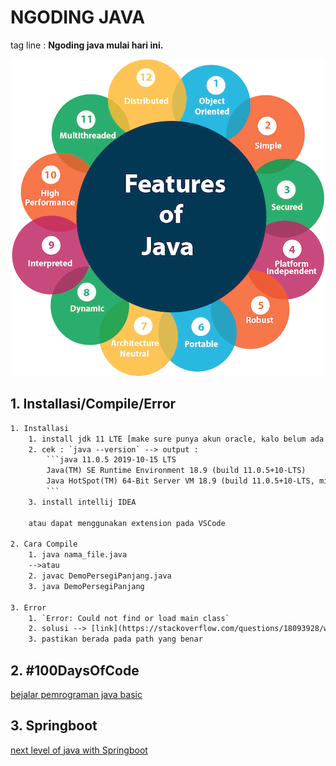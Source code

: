 # NGODING JAVA 
tag line : **Ngoding java mulai hari ini.**

<p align="center">
<img src="./img/java-features.png">
</p>

## 1. Installasi/Compile/Error
```txt
1. Installasi
    1. install jdk 11 LTE [make sure punya akun oracle, kalo belum ada silahkan buat]
    2. cek : `java --version` --> output : 
        ```java 11.0.5 2019-10-15 LTS
        Java(TM) SE Runtime Environment 18.9 (build 11.0.5+10-LTS)
        Java HotSpot(TM) 64-Bit Server VM 18.9 (build 11.0.5+10-LTS, mixed mode)
        ```
    3. install intellij IDEA

    atau dapat menggunakan extension pada VSCode

2. Cara Compile
    1. java nama_file.java
    -->atau
    2. javac DemoPersegiPanjang.java
    3. java DemoPersegiPanjang

3. Error 
    1. `Error: Could not find or load main class`
    2. solusi --> [link](https://stackoverflow.com/questions/18093928/what-does-could-not-find-or-load-main-class-mean)
    3. pastikan berada pada path yang benar
```

## 2. #100DaysOfCode
[bejalar pemrograman java basic](java-data-structure/readme.md)

## 3. Springboot
[next level of java with Springboot](java-springboot/readme.md)



